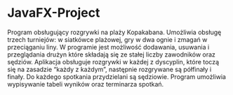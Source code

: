 # JavaFX-Project

Program obsługujący rozgrywki na plaży Kopakabana.
Umożliwia obsługę trzech turniejów: w siatkówce plażowej,
gry w dwa ognie i zmagań w przeciąganiu liny. W programie jest możliwość dodawania,
usuwania i przeglądania drużyn które składają się ze stałej liczby zawodników oraz sędziów.
Aplikacja obsługuje rozgrywki w każdej z dyscyplin, które  toczą się na zasadzie “każdy z każdym”,
następnie rozgrywane są półfinały i finały. Do każdego spotkania przydzielani są sędziowie.
Program umożliwia wypisywanie tabeli wyników oraz terminarza spotkań.
